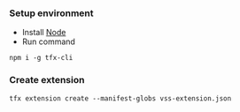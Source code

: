 ### Setup environment
* Install [Node](https://nodejs.org/en/download/)
* Run command
```
npm i -g tfx-cli
```

### Create extension
```
tfx extension create --manifest-globs vss-extension.json
```
